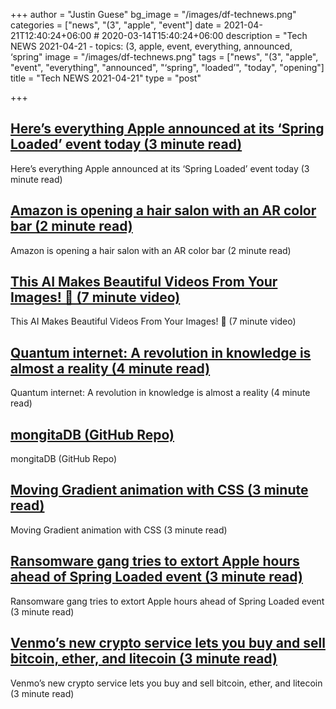 +++
author = "Justin Guese"
bg_image = "/images/df-technews.png"
categories = ["news", "(3", "apple", "event"]
date = 2021-04-21T12:40:24+06:00 # 2020-03-14T15:40:24+06:00
description = "Tech NEWS 2021-04-21 - topics: (3, apple, event, everything, announced, ‘spring"
image = "/images/df-technews.png"
tags = ["news", "(3", "apple", "event", "everything", "announced", "‘spring", "loaded’", "today", "opening"]
title = "Tech NEWS 2021-04-21"
type = "post"

+++

## [Here’s everything Apple announced at its ‘Spring Loaded’ event today (3 minute read)](https://techcrunch.com/2021/04/20/heres-everything-apple-announced-at-its-spring-loaded-event-today/)

Here’s everything Apple announced at its ‘Spring Loaded’ event today (3 minute read)

## [Amazon is opening a hair salon with an AR color bar (2 minute read)](https://www.engadget.com/amazon-hair-salon-ar-color-bar-121013314.html)

Amazon is opening a hair salon with an AR color bar (2 minute read)

## [This AI Makes Beautiful Videos From Your Images! 🌊 (7 minute video)](https://www.youtube.com/watch?v=t7nO7MPcOGo&utm_source=tldrnewsletter/1/01000178f3e8b401-e9c6df05-7d54-4928-87bf-3dd9617a81ae-000000/7ovnpPyVwZ1wvropZP_P3oJp0fBvCp4QXjIZnCY0NVo=189)

This AI Makes Beautiful Videos From Your Images! 🌊 (7 minute video)

## [Quantum internet: A revolution in knowledge is almost a reality (4 minute read)](https://www.inverse.com/innovation/quantum-internet-is-coming)

Quantum internet: A revolution in knowledge is almost a reality (4 minute read)

## [mongitaDB (GitHub Repo)](https://github.com/scottrogowski/mongita)

mongitaDB (GitHub Repo)

## [Moving Gradient animation with CSS (3 minute read)](https://souravdey777.hashnode.dev/moving-gradient-animation-with-css)

Moving Gradient animation with CSS (3 minute read)

## [Ransomware gang tries to extort Apple hours ahead of Spring Loaded event (3 minute read)](https://therecord.media/ransomware-gang-tries-to-extort-apple-hours-ahead-of-spring-loaded-event/)

Ransomware gang tries to extort Apple hours ahead of Spring Loaded event (3 minute read)

## [Venmo’s new crypto service lets you buy and sell bitcoin, ether, and litecoin (3 minute read)](https://arstechnica.com/tech-policy/2021/04/venmos-new-crypto-service-lets-you-buy-and-sell-bitcoin-ether-and-litecoin/)

Venmo’s new crypto service lets you buy and sell bitcoin, ether, and litecoin (3 minute read)

